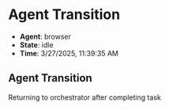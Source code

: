 # Agent Transition

- **Agent**: browser
- **State**: idle
- **Time**: 3/27/2025, 11:39:35 AM

## Agent Transition

Returning to orchestrator after completing task

